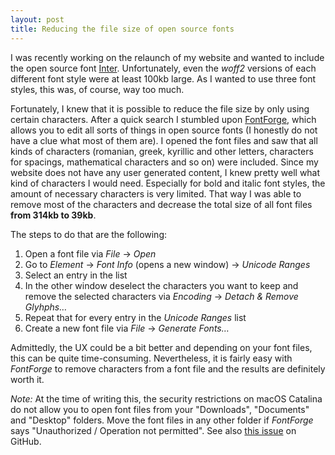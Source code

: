 ```yaml
---
layout: post
title: Reducing the file size of open source fonts
---
```


I was recently working on the relaunch of my website and wanted to include the open source font [Inter](https://rsms.me/inter/). Unfortunately, even the *woff2* versions of each different font style were at least 100kb large. As I wanted to use three font styles, this was, of course, way too much.<!--more-->

Fortunately, I knew that it is possible to reduce the file size by only using certain characters. After a quick search I stumbled upon [FontForge](https://fontforge.org/), which allows you to edit all sorts of things in open source fonts (I honestly do not have a clue what most of them are).
I opened the font files and saw that all kinds of characters (romanian, greek, kyrillic and other letters, characters for spacings, mathematical characters and so on) were included. Since my website does not have any user generated content, I knew pretty well what kind of characters I would need. Especially for bold and italic font styles, the amount of necessary characters is very limited. That way I was able to remove most of the characters and decrease the total size of all font files **from 314kb to 39kb**.

The steps to do that are the following:

1. Open a font file via *File* → *Open*
2. Go to *Element* → *Font Info* (opens a new window) → *Unicode Ranges*
3. Select an entry in the list
4. In the other window deselect the characters you want to keep and remove the selected characters via *Encoding* → *Detach & Remove Glyhphs…*
5. Repeat that for every entry in the *Unicode Ranges* list
6. Create a new font file via *File* → *Generate Fonts…*

Admittedly, the UX could be a bit better and depending on your font files, this can be quite time-consuming. Nevertheless, it is fairly easy with *FontForge* to remove characters from a font file and the results are definitely worth it.

*Note:* At the time of writing this, the security restrictions on macOS Catalina do not allow you to open font files from your "Downloads", "Documents" and "Desktop" folders. Move the font files in any other folder if *FontForge* says "Unauthorized / Operation not permitted". See also [this issue](https://github.com/fontforge/fontforge/issues/4082) on GitHub.
